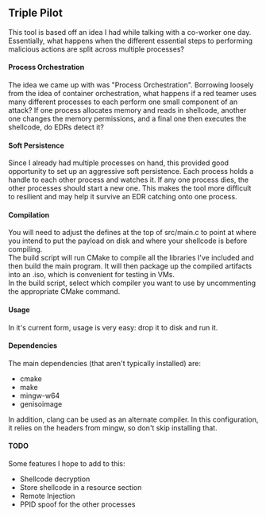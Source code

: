 ## Triple Pilot
This tool is based off an idea I had while talking with a co-worker one day. Essentially, what happens when the different essential steps to performing malicious actions are split across multiple processes?

#### Process Orchestration
The idea we came up with was "Process Orchestration". Borrowing loosely from the idea of container orchestration, what happens if a red teamer uses many different processes to each perform one small component of an attack? If one process allocates memory and reads in shellcode, another one changes the memory permissions, and a final one then executes the shellcode, do EDRs detect it?

#### Soft Persistence
Since I already had multiple processes on hand, this provided good opportunity to set up an aggressive soft persistence. Each process holds a handle to each other process and watches it. If any one process dies, the other processes should start a new one. This makes the tool more difficult to resilient and may help it survive an EDR catching onto one process.

#### Compilation
You will need to adjust the defines at the top of src/main.c to point at where you intend to put the payload on disk and where your shellcode is before compiling.  
The build script will run CMake to compile all the libraries I've included and then build the main program. It will then package up the compiled artifacts into an .iso, which is convenient for testing in VMs.  
In the build script, select which compiler you want to use by uncommenting the appropriate CMake command.

#### Usage
In it's current form, usage is very easy: drop it to disk and run it.

#### Dependencies
The main dependencies (that aren't typically installed) are:
 - cmake
 - make
 - mingw-w64
 - genisoimage

In addition, clang can be used as an alternate compiler. In this configuration, it relies on the headers from mingw, so don't skip installing that.

#### TODO
Some features I hope to add to this:
 - Shellcode decryption
 - Store shellcode in a resource section
 - Remote Injection
 - PPID spoof for the other processes
